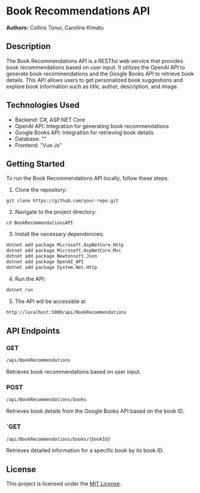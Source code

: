 # Book Recommendations API

**Authors:** Collins Tonui, Caroline Kimatu

## Description

The Book Recommendations API is a RESTful web service that provides book recommendations based on user input. It utilizes the OpenAI API to generate book recommendations and the Google Books API to retrieve book details. This API allows users to get personalized book suggestions and explore book information such as title, author, description, and image.

## Technologies Used

- Backend: C#, ASP.NET Core
- OpenAI API: Integration for generating book recommendations
- Google Books API: Integration for retrieving book details
- Database: ""
- Frontend: "Vue Js"

## Getting Started

To run the Book Recommendations API locally, follow these steps:

1. Clone the repository:

```
git clone https://github.com/your-repo.git 

```
2. Navigate to the project directory:
``` 
cd BookRecommendationsAPI
```


3. Install the necessary dependencies:
```bash
dotnet add package Microsoft.AspNetCore.Http
dotnet add package Microsoft.AspNetCore.Mvc
dotnet add package Newtonsoft.Json
dotnet add package OpenAI_API
dotnet add package System.Net.Http
```
4. Run the API:
```bash
dotnet run
```
5. The API will be accessible at 
```bash
http://localhost:5000/api/BookRecommendations
```
## API Endpoints

### GET 
```bash 
/api/BookRecommendations
```

Retrieves book recommendations based on user input.

### POST 
```bash
/api/BookRecommendations/books
```

Retrieves book details from the Google Books API based on the book ID.

### `GET 
```bash 
/api/BookRecommendations/books/{bookId}
```

Retrieves detailed information for a specific book by its book ID.

## License

This project is licensed under the [MIT License](LICENSE).
